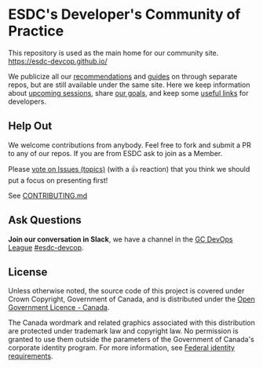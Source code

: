 # ESDC's Developer's Community of Practice

This repository is used as the main home for our community site.
<https://esdc-devcop.github.io/>

We publicize all our [recommendations](https://esdc-devcop.github.io/recommendations/) and [guides](https://esdc-devcop.github.io/guides/) on through separate repos, but are still available under the same site.
Here we keep information about [upcoming sessions](https://esdc-devcop.github.io/strategy/dates.html), share [our goals](https://esdc-devcop.github.io/strategy/overview.html), and keep some [useful links](https://esdc-devcop.github.io#References) for developers.

## Help Out

We welcome contributions from anybody.
Feel free to fork and submit a PR to any of our repos.
If you are from ESDC ask to join as a Member.

Please [vote on Issues (topics)](https://github.com/esdc-devcop/esdc-devcop.github.io/issues?q=is%3Aissue+is%3Aopen+sort%3Areactions-%2B1-desc) (with a :+1: reaction) that you think we should put a focus on presenting first!

See [CONTRIBUTING.md](CONTRIBUTING.md)

## Ask Questions

**Join our conversation in Slack**, we have a channel in the [GC DevOps League](https://gcdevopsleague.slack.com) [#esdc-devcop](https://gcdevopsleague.slack.com/messages/CKS45C1ST/).

## License

Unless otherwise noted, the source code of this project is covered under Crown Copyright, Government of Canada, and is distributed under the [Open Government Licence - Canada](LICENSE).

The Canada wordmark and related graphics associated with this distribution are protected under trademark law and copyright law.
No permission is granted to use them outside the parameters of the Government of Canada's corporate identity program.
For more information, see [Federal identity requirements](https://www.canada.ca/en/treasury-board-secretariat/topics/government-communications/federal-identity-requirements.html).
